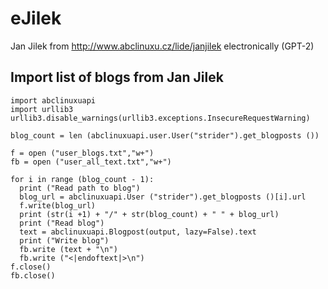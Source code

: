 # eJilek
Jan Jilek from http://www.abclinuxu.cz/lide/janjilek electronically (GPT-2)

## Import list of blogs from Jan Jilek

```
import abclinuxuapi
import urllib3
urllib3.disable_warnings(urllib3.exceptions.InsecureRequestWarning)

blog_count = len (abclinuxuapi.user.User("strider").get_blogposts ())

f = open ("user_blogs.txt","w+")
fb = open ("user_all_text.txt","w+")

for i in range (blog_count - 1):
  print ("Read path to blog")
  blog_url = abclinuxuapi.User ("strider").get_blogposts ()[i].url
  f.write(blog_url)
  print (str(i +1) + "/" + str(blog_count) + " " + blog_url)
  print ("Read blog")
  text = abclinuxuapi.Blogpost(output, lazy=False).text
  print ("Write blog")
  fb.write (text + "\n")
  fb.write ("<|endoftext|>\n")
f.close()
fb.close()
```
